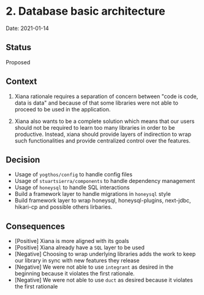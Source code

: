 # 2. Database basic architecture

Date: 2021-01-14

## Status

Proposed

## Context

1. Xiana rationale requires a separation of concern between "code
is code, data is data" and because of that some libraries were not
able to proceed to be used in the application.

2. Xiana also wants to be a complete solution which means that
our users should not be required to learn too many libraries in order
to be productive. Instead, xiana should provide layers of
indirection to wrap such functionalities and provide centralized
control over the features.

## Decision

- Usage of `yogthos/config` to handle config files
- Usage of `stuartsierra/components` to handle dependency management
- Usage of `honeysql` to handle SQL interactions
- Build a framework layer to handle migrations in `honeysql` style
- Build framework layer to wrap honeysql, honeysql-plugins, next-jdbc,
  hikari-cp and possible others lirbaries.

## Consequences

- [Positive] Xiana is more aligned with its goals
- [Positive] Xiana already have a `SQL` layer to be used
- [Negative] Choosing to wrap underlying libraries adds the work to
  keep our library in sync with new features they release
- [Negative] We were not able to use `integrant` as desired in the
  beginning because it violates the first rationale.
- [Negative] We were not able to use `duct` as desired because it
  violates the first rationale
